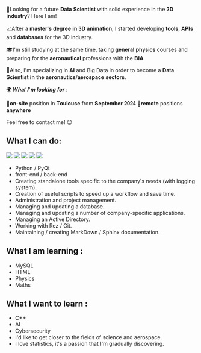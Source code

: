 🔎Looking for a future 𝐃𝐚𝐭𝐚 𝐒𝐜𝐢𝐞𝐧𝐭𝐢𝐬𝐭 with solid experience in the 𝟑𝐃 𝐢𝐧𝐝𝐮𝐬𝐭𝐫𝐲? Here I am!

📈After a 𝐦𝐚𝐬𝐭𝐞𝐫'𝐬 𝐝𝐞𝐠𝐫𝐞𝐞 𝐢𝐧 𝟑𝐃 𝐚𝐧𝐢𝐦𝐚𝐭𝐢𝐨𝐧, I started developing 𝐭𝐨𝐨𝐥𝐬, 𝐀𝐏𝐈𝐬 and 𝐝𝐚𝐭𝐚𝐛𝐚𝐬𝐞𝐬 for the 3D industry.

🎓I'm still studying at the same time, taking 𝐠𝐞𝐧𝐞𝐫𝐚𝐥 𝐩𝐡𝐲𝐬𝐢𝐜𝐬 courses and preparing for the 𝐚𝐞𝐫𝐨𝐧𝐚𝐮𝐭𝐢𝐜𝐚𝐥 professions with the 𝐁𝐈𝐀.

🚀Also, I'm specializing in 𝐀𝐈 and Big Data in order to become a 𝐃𝐚𝐭𝐚 𝐒𝐜𝐢𝐞𝐧𝐭𝐢𝐬𝐭 𝐢𝐧 𝐭𝐡𝐞 𝐚𝐞𝐫𝐨𝐧𝐚𝐮𝐭𝐢𝐜𝐬/𝐚𝐞𝐫𝐨𝐬𝐩𝐚𝐜𝐞 𝐬𝐞𝐜𝐭𝐨𝐫𝐬.

🌍 𝑾𝒉𝒂𝒕 𝑰'𝒎 𝒍𝒐𝒐𝒌𝒊𝒏𝒈 𝒇𝒐𝒓 :

🔹𝐨𝐧-𝐬𝐢𝐭𝐞 position in 𝐓𝐨𝐮𝐥𝐨𝐮𝐬𝐞 from 𝐒𝐞𝐩𝐭𝐞𝐦𝐛𝐞𝐫 𝟐𝟎𝟐𝟒
🔹𝐫𝐞𝐦𝐨𝐭𝐞 positions 𝐚𝐧𝐲𝐰𝐡𝐞𝐫𝐞

Feel free to contact me! 😉

## What I can do:

[<img src="https://img.icons8.com/color/48/000000/python.png"/>]()
[<img src="https://img.icons8.com/ios/50/000000/qt.png"/>]()
[<img src="https://img.icons8.com/color/48/000000/autodesk-maya.png"/>]()
[<img src="https://img.icons8.com/color/48/000000/nuke.png"/>]()
[<img src="https://img.icons8.com/color/48/000000/visual-studio-code-2019.png"/>]()
* Python / PyQt
* front-end / back-end
* Creating standalone tools specific to the company's needs (with logging system).
* Creation of useful scripts to speed up a workflow and save time.
* Administration and project management.
* Managing and updating a database.
* Managing and updating a number of company-specific applications.
* Managing an Active Directory.
* Working with Rez / Git.
* Maintaining / creating MarkDown / Sphinx documentation.

## What I am learning :
* MySQL
* HTML
* Physics
* Maths
  
## What I want to learn :
* C++
* AI
* Cybersecurity
* I'd like to get closer to the fields of science and aerospace.
* I love statistics, it's a passion that I'm gradually discovering.
